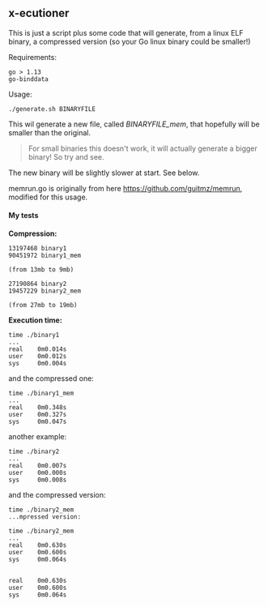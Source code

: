 ## x-ecutioner

This is just a script plus some code that will generate, from a linux ELF binary, a compressed version (so your Go linux binary could be smaller!)

Requirements:

	go > 1.13
	go-binddata
	
Usage:

	./generate.sh BINARYFILE
	
This wil generate a new file, called *BINARYFILE_mem*, that hopefully will be smaller than the original.


>For small binaries this doesn't work, it will actually generate a bigger binary! So try and see.

The new binary will be slightly slower at start. See below.

memrun.go is originally from here https://github.com/guitmz/memrun, modified for this usage.

#### My tests

**Compression:**

	13197468 binary1
	90451972 binary1_mem
	
	(from 13mb to 9mb)
	
	27190864 binary2
	19457229 binary2_mem
	
	(from 27mb to 19mb)
	
**Execution time:**

	time ./binary1
	...
	real    0m0.014s
	user    0m0.012s
	sys     0m0.004s

and the compressed one:

	time ./binary1_mem 
	...
	real    0m0.348s
	user    0m0.327s
	sys     0m0.047s
	
another example:

	time ./binary2
	...
	real    0m0.007s
	user    0m0.000s
	sys     0m0.008s
	
and the compressed version:

	time ./binary2_mem 
	...mpressed version:

	time ./binary2_mem 
	...
	real    0m0.630s
	user    0m0.600s
	sys     0m0.064s


	real    0m0.630s
	user    0m0.600s
	sys     0m0.064s

